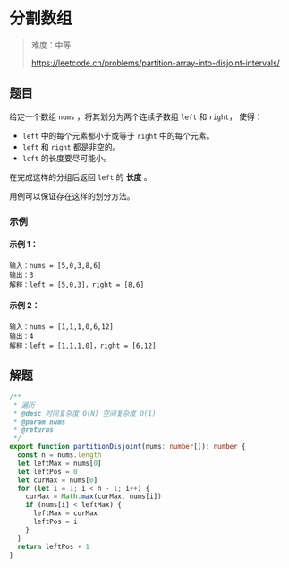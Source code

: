 # 分割数组

> 难度：中等
>
> https://leetcode.cn/problems/partition-array-into-disjoint-intervals/

## 题目

给定一个数组 `nums` ，将其划分为两个连续子数组 `left` 和 `right`， 使得：

- `left` 中的每个元素都小于或等于 `right` 中的每个元素。
- `left` 和 `right` 都是非空的。
- `left` 的长度要尽可能小。

在完成这样的分组后返回 `left` 的 **长度** 。

用例可以保证存在这样的划分方法。

### 示例

#### 示例 1：

```
输入：nums = [5,0,3,8,6]
输出：3
解释：left = [5,0,3]，right = [8,6]
```

#### 示例 2：

```
输入：nums = [1,1,1,0,6,12]
输出：4
解释：left = [1,1,1,0]，right = [6,12]
```

## 解题

```ts 
/**
 * 遍历
 * @desc 时间复杂度 O(N) 空间复杂度 O(1)
 * @param nums
 * @returns
 */
export function partitionDisjoint(nums: number[]): number {
  const n = nums.length
  let leftMax = nums[0]
  let leftPos = 0
  let curMax = nums[0]
  for (let i = 1; i < n - 1; i++) {
    curMax = Math.max(curMax, nums[i])
    if (nums[i] < leftMax) {
      leftMax = curMax
      leftPos = i
    }
  }
  return leftPos + 1
}
```